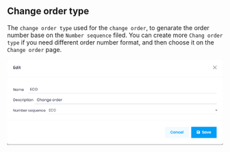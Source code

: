 ﻿## Change order type

The `change order type` used for the `change order`, to genarate the order number base on the `Number sequence` filed.
You can create more `Chang order type` if you need different order number format, and then choose it on the `Change order` page.

![Change Order Type](../images/PLM/change-order-type.png)